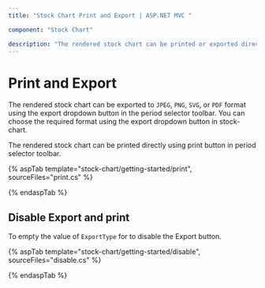 ```yaml
---
title: "Stock Chart Print and Export | ASP.NET MVC "

component: "Stock Chart"

description: "The rendered stock chart can be printed or exported directly using print and export button in period selector."
---
```


# Print and Export

The rendered stock chart can be exported to `JPEG`, `PNG`, `SVG`, or `PDF` format using the export dropdown button in the period selector toolbar. You can choose the required format using the export dropdown button in stock-chart.

The rendered stock chart can be printed directly using print button in period selector toolbar.

{% aspTab template="stock-chart/getting-started/print", sourceFiles="print.cs" %}

{% endaspTab %}

## Disable Export and print

To empty the value of `ExportType` for to disable the Export button.

{% aspTab template="stock-chart/getting-started/disable", sourceFiles="disable.cs" %}

{% endaspTab %}